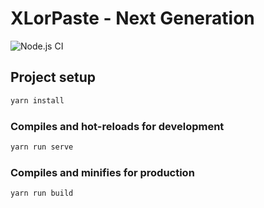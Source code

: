 # XLorPaste - Next Generation

![Node.js CI](https://github.com/XLorPaste/XLorPaste-ng/workflows/Node.js%20CI/badge.svg)

## Project setup

```bash
yarn install
```

### Compiles and hot-reloads for development

```bash
yarn run serve
```

### Compiles and minifies for production

```bash
yarn run build
```
